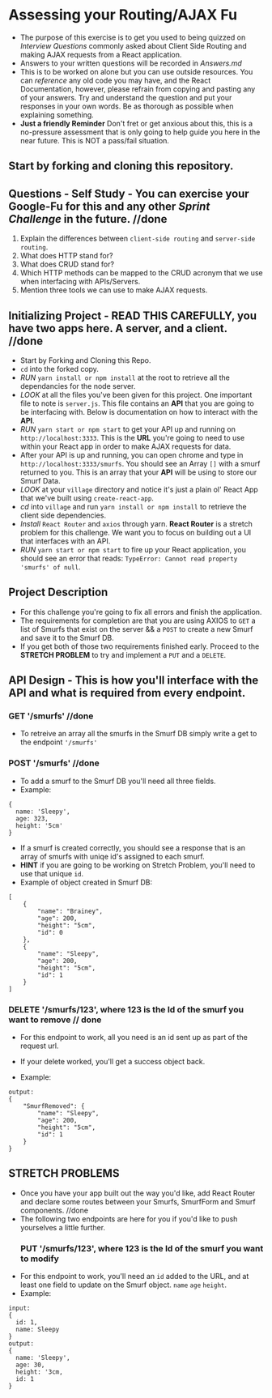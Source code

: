 # Assessing your Routing/AJAX Fu

* The purpose of this exercise is to get you used to being quizzed on _Interview Questions_ commonly asked about Client Side Routing and making AJAX requests from a React application.
* Answers to your written questions will be recorded in _Answers.md_
* This is to be worked on alone but you can use outside resources. You can _reference_ any old code you may have, and the React Documentation, however, please refrain from copying and pasting any of your answers. Try and understand the question and put your responses in your own words. Be as thorough as possible when explaining something.
* **Just a friendly Reminder** Don't fret or get anxious about this, this is a no-pressure assessment that is only going to help guide you here in the near future. This is NOT a pass/fail situation.

## Start by forking and cloning this repository.

## Questions - Self Study - You can exercise your Google-Fu for this and any other _Sprint Challenge_ in the future. //done

1.  Explain the differences between `client-side routing` and `server-side routing`.
1.  What does HTTP stand for?
1.  What does CRUD stand for?
1.  Which HTTP methods can be mapped to the CRUD acronym that we use when interfacing with APIs/Servers.
1.  Mention three tools we can use to make AJAX requests.

## Initializing Project - READ THIS CAREFULLY, you have two apps here. A server, and a client. //done

* Start by Forking and Cloning this Repo.
* `cd` into the forked copy.
* _RUN_ `yarn install or npm install` at the root to retrieve all the dependancies for the node server.
* _LOOK_ at all the files you've been given for this project. One important file to note is `server.js`. This file contains an **API** that you are going to be interfacing with. Below is documentation on how to interact with the **API**.
* _RUN_ `yarn start or npm start` to get your API up and running on `http://localhost:3333`. This is the **URL** you're going to need to use within your React app in order to make AJAX requests for data.
* After your API is up and running, you can open chrome and type in `http://localhost:3333/smurfs`. You should see an Array `[]` with a smurf returned to you. This is an array that your **API** will be using to store our Smurf Data.
* _LOOK_ at your `village` directory and notice it's just a plain ol' React App that we've built using `create-react-app`.
* _cd_ into `village` and run `yarn install or npm install` to retrieve the client side dependencies.
* _Install_ `React Router` and `axios` through yarn. **React Router** is a stretch problem for this challenge. We want you to focus on building out a UI that interfaces with an API.
* _RUN_ `yarn start or npm start` to fire up your React application, you should see an error that reads: `TypeError: Cannot read property 'smurfs' of null`.

## Project Description

* For this challenge you're going to fix all errors and finish the application.
* The requirements for completion are that you are using AXIOS to `GET` a list of Smurfs that exist on the server && a `POST` to create a new Smurf and save it to the Smurf DB.
* If you get both of those two requirements finished early. Proceed to the **STRETCH PROBLEM** to try and implement a `PUT` and a `DELETE`.

## API Design - This is how you'll interface with the API and what is required from every endpoint.

### GET '/smurfs' //done

* To retreive an array all the smurfs in the Smurf DB simply write a get to the endpoint `'/smurfs'`

### POST '/smurfs'  //done

* To add a smurf to the Smurf DB you'll need all three fields.
* Example:

```
{
  name: 'Sleepy',
  age: 323,
  height: '5cm'
}
```

* If a smurf is created correctly, you should see a response that is an array of smurfs with uniqe id's assigned to each smurf.
* **HINT** if you are going to be working on Stretch Problem, you'll need to use that unique `id`.
* Example of object created in Smurf DB:

```
[
    {
        "name": "Brainey",
        "age": 200,
        "height": "5cm",
        "id": 0
    },
    {
        "name": "Sleepy",
        "age": 200,
        "height": "5cm",
        "id": 1
    }
]
```

### DELETE '/smurfs/123', where 123 is the Id of the smurf you want to remove // done

* For this endpoint to work, all you need is an id sent up as part of the request url.

* If your delete worked, you'll get a success object back.
* Example:

```
output:
{
    "SmurfRemoved": {
        "name": "Sleepy",
        "age": 200,
        "height": "5cm",
        "id": 1
    }
}
```

## STRETCH PROBLEMS

* Once you have your app built out the way you'd like, add React Router and declare some routes between your Smurfs, SmurfForm and Smurf components. //done
* The following two endpoints are here for you if you'd like to push yourselves a little further.
  ### PUT '/smurfs/123', where 123 is the Id of the smurf you want to modify
* For this endpoint to work, you'll need an `id` added to the URL, and at least one field to update on the Smurf object. `name` `age` `height`.
* Example:

```
input:
{
  id: 1,
  name: Sleepy
}
output:
{
  name: 'Sleepy',
  age: 30,
  height: '3cm,
  id: 1
}
```
